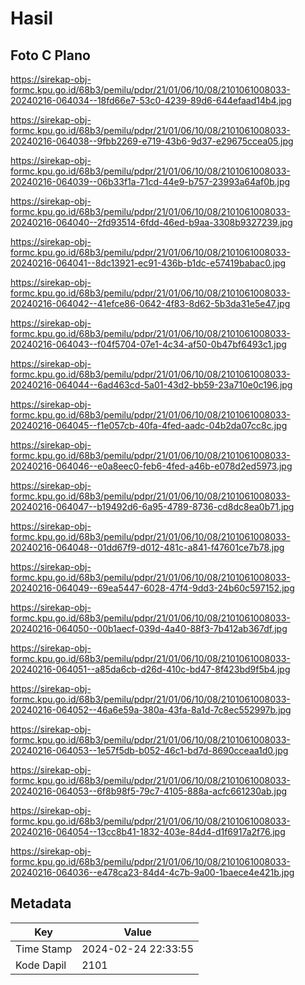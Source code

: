 # Hasil

## Foto C Plano

https://sirekap-obj-formc.kpu.go.id/68b3/pemilu/pdpr/21/01/06/10/08/2101061008033-20240216-064034--18fd66e7-53c0-4239-89d6-644efaad14b4.jpg

https://sirekap-obj-formc.kpu.go.id/68b3/pemilu/pdpr/21/01/06/10/08/2101061008033-20240216-064038--9fbb2269-e719-43b6-9d37-e29675ccea05.jpg

https://sirekap-obj-formc.kpu.go.id/68b3/pemilu/pdpr/21/01/06/10/08/2101061008033-20240216-064039--06b33f1a-71cd-44e9-b757-23993a64af0b.jpg

https://sirekap-obj-formc.kpu.go.id/68b3/pemilu/pdpr/21/01/06/10/08/2101061008033-20240216-064040--2fd93514-6fdd-46ed-b9aa-3308b9327239.jpg

https://sirekap-obj-formc.kpu.go.id/68b3/pemilu/pdpr/21/01/06/10/08/2101061008033-20240216-064041--8dc13921-ec91-436b-b1dc-e57419babac0.jpg

https://sirekap-obj-formc.kpu.go.id/68b3/pemilu/pdpr/21/01/06/10/08/2101061008033-20240216-064042--41efce86-0642-4f83-8d62-5b3da31e5e47.jpg

https://sirekap-obj-formc.kpu.go.id/68b3/pemilu/pdpr/21/01/06/10/08/2101061008033-20240216-064043--f04f5704-07e1-4c34-af50-0b47bf6493c1.jpg

https://sirekap-obj-formc.kpu.go.id/68b3/pemilu/pdpr/21/01/06/10/08/2101061008033-20240216-064044--6ad463cd-5a01-43d2-bb59-23a710e0c196.jpg

https://sirekap-obj-formc.kpu.go.id/68b3/pemilu/pdpr/21/01/06/10/08/2101061008033-20240216-064045--f1e057cb-40fa-4fed-aadc-04b2da07cc8c.jpg

https://sirekap-obj-formc.kpu.go.id/68b3/pemilu/pdpr/21/01/06/10/08/2101061008033-20240216-064046--e0a8eec0-feb6-4fed-a46b-e078d2ed5973.jpg

https://sirekap-obj-formc.kpu.go.id/68b3/pemilu/pdpr/21/01/06/10/08/2101061008033-20240216-064047--b19492d6-6a95-4789-8736-cd8dc8ea0b71.jpg

https://sirekap-obj-formc.kpu.go.id/68b3/pemilu/pdpr/21/01/06/10/08/2101061008033-20240216-064048--01dd67f9-d012-481c-a841-f47601ce7b78.jpg

https://sirekap-obj-formc.kpu.go.id/68b3/pemilu/pdpr/21/01/06/10/08/2101061008033-20240216-064049--69ea5447-6028-47f4-9dd3-24b60c597152.jpg

https://sirekap-obj-formc.kpu.go.id/68b3/pemilu/pdpr/21/01/06/10/08/2101061008033-20240216-064050--00b1aecf-039d-4a40-88f3-7b412ab367df.jpg

https://sirekap-obj-formc.kpu.go.id/68b3/pemilu/pdpr/21/01/06/10/08/2101061008033-20240216-064051--a85da6cb-d26d-410c-bd47-8f423bd9f5b4.jpg

https://sirekap-obj-formc.kpu.go.id/68b3/pemilu/pdpr/21/01/06/10/08/2101061008033-20240216-064052--46a6e59a-380a-43fa-8a1d-7c8ec552997b.jpg

https://sirekap-obj-formc.kpu.go.id/68b3/pemilu/pdpr/21/01/06/10/08/2101061008033-20240216-064053--1e57f5db-b052-46c1-bd7d-8690cceaa1d0.jpg

https://sirekap-obj-formc.kpu.go.id/68b3/pemilu/pdpr/21/01/06/10/08/2101061008033-20240216-064053--6f8b98f5-79c7-4105-888a-acfc661230ab.jpg

https://sirekap-obj-formc.kpu.go.id/68b3/pemilu/pdpr/21/01/06/10/08/2101061008033-20240216-064054--13cc8b41-1832-403e-84d4-d1f6917a2f76.jpg

https://sirekap-obj-formc.kpu.go.id/68b3/pemilu/pdpr/21/01/06/10/08/2101061008033-20240216-064036--e478ca23-84d4-4c7b-9a00-1baece4e421b.jpg


## Metadata

| Key        | Value               |
| ---------- | ------------------- |
| Time Stamp | 2024-02-24 22:33:55 |
| Kode Dapil | 2101                |



